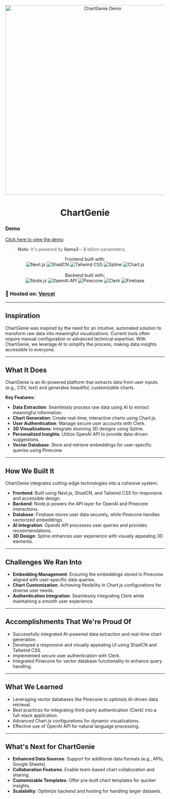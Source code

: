<p align="center">
  <a href="https://github.com/Vinay-Khanagavi/ChartGenie">
    <img src="https://github.com/user-attachments/assets/8fcaa039-c2db-4f93-b680-0216cf2993cd" alt="ChartGenie Demo" width="600">
  </a>
</p>

<h1 align="center">ChartGenie</h1>

### Demo  
[Click here to view the demo](https://github.com/user-attachments/assets/8fcaa039-c2db-4f93-b680-0216cf2993cd)

> **Note**: It's powered by **llama3** – 8 billion parameters.

<p align="center">
  Frontend built with: <br>
  <img src="https://img.shields.io/badge/Next.js-000000?style=for-the-badge&logo=nextdotjs&logoColor=white" alt="Next.js">
  <img src="https://img.shields.io/badge/shadcn-000000?style=for-the-badge&logo=shadcnui&logoColor=white" alt="ShadCN">
  <img src="https://img.shields.io/badge/Tailwind_CSS-38B2AC?style=for-the-badge&logo=tailwind-css&logoColor=white" alt="Tailwind CSS">
  <img src="https://img.shields.io/badge/Spline-0000FF?style=for-the-badge&logo=spline&logoColor=white" alt="Spline">
  <img src="https://img.shields.io/badge/Chart.js-FF6384?style=for-the-badge&logo=chartjs&logoColor=white" alt="Chart.js">
  <br><br>
  Backend built with: <br>
  <img src="https://img.shields.io/badge/Node.js-339933?style=for-the-badge&logo=nodedotjs&logoColor=white" alt="Node.js">
  <img src="https://img.shields.io/badge/OpenAI_API-412991?style=for-the-badge&logo=openai&logoColor=white" alt="OpenAI API">
  <img src="https://img.shields.io/badge/Pinecone-00B8D9?style=for-the-badge&logo=pinecone&logoColor=white" alt="Pinecone">
  <img src="https://img.shields.io/badge/Clerk-7D4AFF?style=for-the-badge&logo=clerk&logoColor=white" alt="Clerk">
  <img src="https://img.shields.io/badge/Firebase-FFCA28?style=for-the-badge&logo=firebase&logoColor=white" alt="Firebase">
  <br>
</p>

### 🚀 Hosted on: [Vercel](https://vercel.com/)

---

## Inspiration
ChartGenie was inspired by the need for an intuitive, automated solution to transform raw data into meaningful visualizations. Current tools often require manual configuration or advanced technical expertise. With ChartGenie, we leverage AI to simplify the process, making data insights accessible to everyone.

---

## What It Does
ChartGenie is an AI-powered platform that extracts data from user inputs (e.g., CSV, text) and generates beautiful, customizable charts. 

**Key Features:**
- **Data Extraction**: Seamlessly process raw data using AI to extract meaningful information.
- **Chart Generation**: Create real-time, interactive charts using Chart.js.
- **User Authentication**: Manage secure user accounts with Clerk.
- **3D Visualizations**: Integrate stunning 3D designs using Spline.
- **Personalized Insights**: Utilize OpenAI API to provide data-driven suggestions.
- **Vector Database**: Store and retrieve embeddings for user-specific queries using Pinecone.

---

## How We Built It
ChartGenie integrates cutting-edge technologies into a cohesive system:

- **Frontend**: Built using Next.js, ShadCN, and Tailwind CSS for responsive and accessible design.
- **Backend**: Node.js powers the API layer for OpenAI and Pinecone interactions.
- **Database**: Firebase stores user data securely, while Pinecone handles vectorized embeddings.
- **AI Integration**: OpenAI API processes user queries and provides recommendations.
- **3D Design**: Spline enhances user experience with visually appealing 3D elements.

---

## Challenges We Ran Into
- **Embedding Management**: Ensuring the embeddings stored in Pinecone aligned with user-specific data queries.
- **Chart Customization**: Achieving flexibility in Chart.js configurations for diverse user needs.
- **Authentication Integration**: Seamlessly integrating Clerk while maintaining a smooth user experience.

---

## Accomplishments That We're Proud Of
- Successfully integrated AI-powered data extraction and real-time chart generation.
- Developed a responsive and visually appealing UI using ShadCN and Tailwind CSS.
- Implemented secure user authentication with Clerk.
- Integrated Pinecone for vector database functionality to enhance query handling.

---

## What We Learned
- Leveraging vector databases like Pinecone to optimize AI-driven data retrieval.
- Best practices for integrating third-party authentication (Clerk) into a full-stack application.
- Advanced Chart.js configurations for dynamic visualizations.
- Effective use of OpenAI API for natural language processing.

---

## What's Next for ChartGenie
- **Enhanced Data Sources**: Support for additional data formats (e.g., APIs, Google Sheets).
- **Collaboration Features**: Enable team-based chart collaboration and sharing.
- **Customizable Templates**: Offer pre-built chart templates for quicker insights.
- **Scalability**: Optimize backend and hosting for handling larger datasets.
